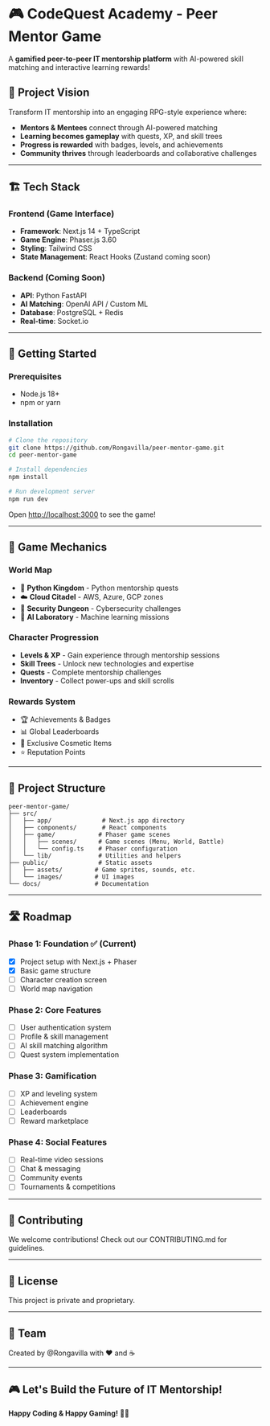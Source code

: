 # 🎮 CodeQuest Academy - Peer Mentor Game

A **gamified peer-to-peer IT mentorship platform** with AI-powered skill matching and interactive learning rewards!

## 🌟 Project Vision

Transform IT mentorship into an engaging RPG-style experience where:
- **Mentors & Mentees** connect through AI-powered matching
- **Learning becomes gameplay** with quests, XP, and skill trees
- **Progress is rewarded** with badges, levels, and achievements
- **Community thrives** through leaderboards and collaborative challenges

---

## 🏗️ Tech Stack

### Frontend (Game Interface)
- **Framework**: Next.js 14 + TypeScript
- **Game Engine**: Phaser.js 3.60
- **Styling**: Tailwind CSS
- **State Management**: React Hooks (Zustand coming soon)

### Backend (Coming Soon)
- **API**: Python FastAPI
- **AI Matching**: OpenAI API / Custom ML
- **Database**: PostgreSQL + Redis
- **Real-time**: Socket.io

---

## 🚀 Getting Started

### Prerequisites
- Node.js 18+ 
- npm or yarn

### Installation

```bash
# Clone the repository
git clone https://github.com/Rongavilla/peer-mentor-game.git
cd peer-mentor-game

# Install dependencies
npm install

# Run development server
npm run dev
```

Open [http://localhost:3000](http://localhost:3000) to see the game!

---

## 🎯 Game Mechanics

### World Map
- 🏰 **Python Kingdom** - Python mentorship quests
- ☁️ **Cloud Citadel** - AWS, Azure, GCP zones
- 🔐 **Security Dungeon** - Cybersecurity challenges  
- 🤖 **AI Laboratory** - Machine learning missions

### Character Progression
- **Levels & XP** - Gain experience through mentorship sessions
- **Skill Trees** - Unlock new technologies and expertise
- **Quests** - Complete mentorship challenges
- **Inventory** - Collect power-ups and skill scrolls

### Rewards System
- 🏆 Achievements & Badges
- 📊 Global Leaderboards
- 🎁 Exclusive Cosmetic Items
- ⭐ Reputation Points

---

## 📁 Project Structure

```
peer-mentor-game/
├── src/
│   ├── app/              # Next.js app directory
│   ├── components/       # React components
│   ├── game/            # Phaser game scenes
│   │   ├── scenes/      # Game scenes (Menu, World, Battle)
│   │   └── config.ts    # Phaser configuration
│   └── lib/             # Utilities and helpers
├── public/              # Static assets
│   ├── assets/         # Game sprites, sounds, etc.
│   └── images/         # UI images
└── docs/               # Documentation
```

---

## 🛣️ Roadmap

### Phase 1: Foundation ✅ (Current)
- [x] Project setup with Next.js + Phaser
- [x] Basic game structure
- [ ] Character creation screen
- [ ] World map navigation

### Phase 2: Core Features
- [ ] User authentication system
- [ ] Profile & skill management
- [ ] AI skill matching algorithm
- [ ] Quest system implementation

### Phase 3: Gamification
- [ ] XP and leveling system
- [ ] Achievement engine
- [ ] Leaderboards
- [ ] Reward marketplace

### Phase 4: Social Features
- [ ] Real-time video sessions
- [ ] Chat & messaging
- [ ] Community events
- [ ] Tournaments & competitions

---

## 🤝 Contributing

We welcome contributions! Check out our CONTRIBUTING.md for guidelines.

---

## 📝 License

This project is private and proprietary.

---

## 👥 Team

Created by @Rongavilla with ❤️ and ☕

---

## 🎮 Let's Build the Future of IT Mentorship!

**Happy Coding & Happy Gaming!** 🚀✨

